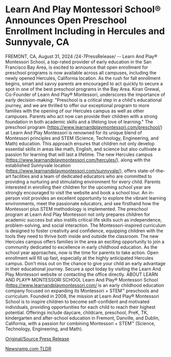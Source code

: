 # Learn And Play Montessori School® Announces Open Preschool Enrollment Including in Hercules and Sunnyvale, CA

FREMONT, CA, August 31, 2024 /24-7PressRelease/ -- Learn And Play® Montessori School, a top-rated provider of early education in the San Francisco Bay Area, is excited to announce that open enrollment for preschool programs is now available across all campuses, including the newly opened Hercules, California location. As the rush for fall enrollment begins, smart and savvy parents are encouraged to act quickly to secure a spot in one of the best preschool programs in the Bay Area.  Kiran Grewal, Co-Founder of Learn And Play® Montessori, underscores the importance of early decision-making: "Preschool is a critical step in a child's educational journey, and we are thrilled to offer our exceptional program to more families with the opening of our Hercules campus as well as other campuses. Parents who act now can provide their children with a strong foundation in both academic skills and a lifelong love of learning."  The preschool program (https://www.learnandplaymontessori.com/preschool/) at Learn And Play Montessori is renowned for its unique blend of Montessori principles and STEM (Science, Technology, Engineering, and Math) education. This approach ensures that children not only develop essential skills in areas like math, English, and science but also cultivate a passion for learning that will last a lifetime. The new Hercules campus (https://www.learnandplaymontessori.com/hercules/), along with the established Sunnyvale location (https://www.learnandplaymontessori.com/sunnyvale/), offers state-of-the-art facilities and a team of dedicated educators who are committed to providing a nurturing and stimulating environment for every child.  Parents interested in enrolling their children for the upcoming school year are strongly encouraged to visit the website and book a school tour. An in-person visit provides an excellent opportunity to explore the vibrant learning environments, meet the passionate educators, and see firsthand how the Montessori plus STEM methodology is implemented. The preschool program at Learn And Play Montessori not only prepares children for academic success but also instills critical life skills such as independence, problem-solving, and social interaction. The Montessori-inspired curriculum is designed to foster creativity and confidence, equipping children with the tools they need to thrive both inside and outside the classroom. The new Hercules campus offers families in the area an exciting opportunity to join a community dedicated to excellence in early childhood education.  As the school year approaches, now is the time for parents to take action. Open enrollment will fill up fast, especially at the highly anticipated Hercules campus. Don't miss out on the chance to give your child an early advantage in their educational journey. Secure a spot today by visiting the Learn And Play Montessori website or contacting the office directly.  ABOUT LEARN AND PLAY® MONTESSORI SCHOOL  Learn And Play® Montessori School (https://www.learnandplaymontessori.com/ is an early childhood education company focused on expanding its Montessori + STEM™ preschools and curriculum. Founded in 2008, the mission at Learn And Play® Montessori School is to inspire children to become self-confident and motivated individuals, providing opportunities for each child to reach their highest potential. Offerings include daycare, childcare, preschool, PreK, TK, kindergarten and after-school education in Fremont, Danville, and Dublin, California, with a passion for combining Montessori + STEM™ (Science, Technology, Engineering, and Math). 

[Original/Source Press Release](https://www.24-7pressrelease.com/press-release/513730/learn-and-play-montessori-school-announces-open-preschool-enrollment-including-in-hercules-and-sunnyvale-ca) 

[Newsramp.com TLDR](https://newsramp.com/None) 
